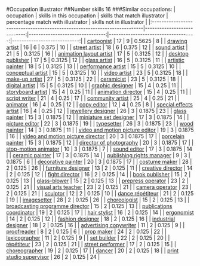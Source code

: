 #Occupation illustrator
##Number skills 16
###Similar occupations:
| occupation                                                                |   skills in this occupation |   skills that match illustrator |   percentage match with illustrator |   skills not in illustrator |
|:--------------------------------------------------------------------------|----------------------------:|--------------------------------:|------------------------------------:|----------------------------:|
| [cartoonist](cartoonist.md)                                               |                          17 |                               9 |                              0.5625 |                           8 |
| [drawing artist](drawing_artist.md)                                       |                          16 |                               6 |                              0.375  |                          10 |
| [street artist](street_artist.md)                                         |                          18 |                               6 |                              0.375  |                          12 |
| [sound artist](sound_artist.md)                                           |                          21 |                               5 |                              0.3125 |                          16 |
| [animation layout artist](animation_layout_artist.md)                     |                          17 |                               5 |                              0.3125 |                          12 |
| [desktop publisher](desktop_publisher.md)                                 |                          17 |                               5 |                              0.3125 |                          12 |
| [glass artist](glass_artist.md)                                           |                          16 |                               5 |                              0.3125 |                          11 |
| [artistic painter](artistic_painter.md)                                   |                          18 |                               5 |                              0.3125 |                          13 |
| [performance artist](performance_artist.md)                               |                          15 |                               5 |                              0.3125 |                          10 |
| [conceptual artist](conceptual_artist.md)                                 |                          15 |                               5 |                              0.3125 |                          10 |
| [video artist](video_artist.md)                                           |                          23 |                               5 |                              0.3125 |                          18 |
| [make-up artist](make-up_artist.md)                                       |                          27 |                               5 |                              0.3125 |                          22 |
| [ceramicist](ceramicist.md)                                               |                          23 |                               5 |                              0.3125 |                          18 |
| [digital artist](digital_artist.md)                                       |                          15 |                               5 |                              0.3125 |                          10 |
| [graphic designer](graphic_designer.md)                                   |                          15 |                               4 |                              0.25   |                          11 |
| [storyboard artist](storyboard_artist.md)                                 |                          15 |                               4 |                              0.25   |                          11 |
| [animation director](animation_director.md)                               |                          15 |                               4 |                              0.25   |                          11 |
| [script writer](script_writer.md)                                         |                          21 |                               4 |                              0.25   |                          17 |
| [community artist](community_artist.md)                                   |                          25 |                               4 |                              0.25   |                          21 |
| [animator](animator.md)                                                   |                          16 |                               4 |                              0.25   |                          12 |
| [copy editor](copy_editor.md)                                             |                          12 |                               4 |                              0.25   |                           8 |
| [special effects artist](special_effects_artist.md)                       |                          16 |                               4 |                              0.25   |                          12 |
| [jewellery designer](jewellery_designer.md)                               |                          26 |                               3 |                              0.1875 |                          23 |
| [glass painter](glass_painter.md)                                         |                          15 |                               3 |                              0.1875 |                          12 |
| [miniature set designer](miniature_set_designer.md)                       |                          17 |                               3 |                              0.1875 |                          14 |
| [picture editor](picture_editor.md)                                       |                          22 |                               3 |                              0.1875 |                          19 |
| [typesetter](typesetter.md)                                               |                          26 |                               3 |                              0.1875 |                          23 |
| [wood painter](wood_painter.md)                                           |                          14 |                               3 |                              0.1875 |                          11 |
| [video and motion picture editor](video_and_motion_picture_editor.md)     |                          19 |                               3 |                              0.1875 |                          16 |
| [video and motion picture director](video_and_motion_picture_director.md) |                          20 |                               3 |                              0.1875 |                          17 |
| [porcelain painter](porcelain_painter.md)                                 |                          15 |                               3 |                              0.1875 |                          12 |
| [director of photography](director_of_photography.md)                     |                          20 |                               3 |                              0.1875 |                          17 |
| [stop-motion animator](stop-motion_animator.md)                           |                          10 |                               3 |                              0.1875 |                           7 |
| [sound editor](sound_editor.md)                                           |                          17 |                               3 |                              0.1875 |                          14 |
| [ceramic painter](ceramic_painter.md)                                     |                          17 |                               3 |                              0.1875 |                          14 |
| [publishing rights manager](publishing_rights_manager.md)                 |                           9 |                               3 |                              0.1875 |                           6 |
| [decorative painter](decorative_painter.md)                               |                          20 |                               3 |                              0.1875 |                          17 |
| [costume maker](costume_maker.md)                                         |                          28 |                               2 |                              0.125  |                          26 |
| [furniture designer](furniture_designer.md)                               |                          13 |                               2 |                              0.125  |                          11 |
| [creative director](creative_director.md)                                 |                          14 |                               2 |                              0.125  |                          12 |
| [fight director](fight_director.md)                                       |                          16 |                               2 |                              0.125  |                          14 |
| [book publisher](book_publisher.md)                                       |                          15 |                               2 |                              0.125  |                          13 |
| [glass-blower](glass-blower.md)                                           |                          15 |                               2 |                              0.125  |                          13 |
| [prepress operator](prepress_operator.md)                                 |                          23 |                               2 |                              0.125  |                          21 |
| [visual arts teacher](visual_arts_teacher.md)                             |                          23 |                               2 |                              0.125  |                          21 |
| [camera operator](camera_operator.md)                                     |                          23 |                               2 |                              0.125  |                          21 |
| [sculptor](sculptor.md)                                                   |                          12 |                               2 |                              0.125  |                          10 |
| [dance répétiteur](dance_répétiteur.md)                                   |                          21 |                               2 |                              0.125  |                          19 |
| [imagesetter](imagesetter.md)                                             |                          28 |                               2 |                              0.125  |                          26 |
| [choreologist](choreologist.md)                                           |                          15 |                               2 |                              0.125  |                          13 |
| [broadcasting programme director](broadcasting_programme_director.md)     |                          15 |                               2 |                              0.125  |                          13 |
| [publications coordinator](publications_coordinator.md)                   |                          19 |                               2 |                              0.125  |                          17 |
| [hair stylist](hair_stylist.md)                                           |                          16 |                               2 |                              0.125  |                          14 |
| [ergonomist](ergonomist.md)                                               |                          14 |                               2 |                              0.125  |                          12 |
| [fashion designer](fashion_designer.md)                                   |                          18 |                               2 |                              0.125  |                          16 |
| [industrial designer](industrial_designer.md)                             |                          18 |                               2 |                              0.125  |                          16 |
| [advertising copywriter](advertising_copywriter.md)                       |                          11 |                               2 |                              0.125  |                           9 |
| [proofreader](proofreader.md)                                             |                           8 |                               2 |                              0.125  |                           6 |
| [prop maker](prop_maker.md)                                               |                          24 |                               2 |                              0.125  |                          22 |
| [lexicographer](lexicographer.md)                                         |                          11 |                               2 |                              0.125  |                           9 |
| [set builder](set_builder.md)                                             |                          22 |                               2 |                              0.125  |                          20 |
| [répétiteur](répétiteur.md)                                               |                          23 |                               2 |                              0.125  |                          21 |
| [street performer](street_performer.md)                                   |                          17 |                               2 |                              0.125  |                          15 |
| [choreographer](choreographer.md)                                         |                          19 |                               2 |                              0.125  |                          17 |
| [dancer](dancer.md)                                                       |                          20 |                               2 |                              0.125  |                          18 |
| [print studio supervisor](print_studio_supervisor.md)                     |                          26 |                               2 |                              0.125  |                          24 |
